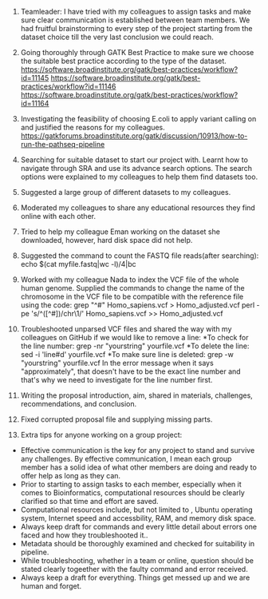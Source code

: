 1. Teamleader: I have tried with my colleagues to assign tasks and make sure clear communication is established between team members. We had fruitful brainstorming to every step of the project starting from the dataset choice till the very last conclusion we could reach.
2. Going thoroughly through GATK Best Practice to make sure we choose the suitable best practice according to the type of the dataset.
https://software.broadinstitute.org/gatk/best-practices/workflow?id=11145
https://software.broadinstitute.org/gatk/best-practices/workflow?id=11146
https://software.broadinstitute.org/gatk/best-practices/workflow?id=11164
3. Investigating the feasibility of choosing E.coli to apply variant calling on and justified the reasons for my colleagues.
https://gatkforums.broadinstitute.org/gatk/discussion/10913/how-to-run-the-pathseq-pipeline
4. Searching for suitable dataset to start our project with. Learnt how to navigate through SRA and use its advance search options. The search options were explained to my colleagues to help them find datasets too.
5. Suggested a large group of different datasets to my colleagues.
6. Moderated my colleagues to share any educational resources they find online with each other.
7. Tried to help my colleague Eman working on the dataset she downloaded, however, hard disk space did not help.
8. Suggested the command  to count the FASTQ file reads(after searching):
echo $(cat myfile.fastq|wc -l)/4|bc
9. Worked with my colleague Nada to index the VCF file of the whole human genome. Supplied the commands to change the name of the chromosome in the VCF file to be compatible with the reference file using the code:
grep "^#" Homo_sapiens.vcf > Homo_adjusted.vcf
perl -pe 's/^([^#])/chr\1/' Homo_sapiens.vcf >> Homo_adjusted.vcf 
10. Troubleshooted unparsed VCF files and shared the way with my colleagues on GitHub if we would like to remove a line:
*To check for the line number:
grep -nr "yourstring" yourfile.vcf
*To delete the line:
sed -i 'line#d' yourfile.vcf
*To make sure line is deleted:
grep -w "yourstring" yourfile.vcf
In the error message when it says "approximately", that doesn't have to be the exact line number and that's why we need to investigate for the line number first.

11. Writing the proposal introduction, aim, shared in materials, challenges, recommendations, and conclusion.
12. Fixed corrupted proposal file and supplying missing parts.
12. Extra tips for anyone working on a group project:
- Effective communication is the key for any project to stand and survive any challenges. By effective communication, I mean each group member has a solid idea of what other members are doing and ready to offer help as long as they can.
- Prior to starting to assign tasks to each member, especially when it comes to Bioinformatics, computational resources should be clearly clarified so that time and effort are saved.
- Computational resources include, but not limited to , Ubuntu operating system, Internet speed and accessbility, RAM, and memory disk space.
- Always keep draft for commands and every little detail about errors one faced and how they troubleshooted it..
- Metadata should be thoroughly examined and checked for suitability in pipeline.
- While troubleshooting, whether in a team or online, question should be stated clearly togeether with the faulty command and error received.
- Always keep a draft for everything. Things  get messed up and we are human and forget.

